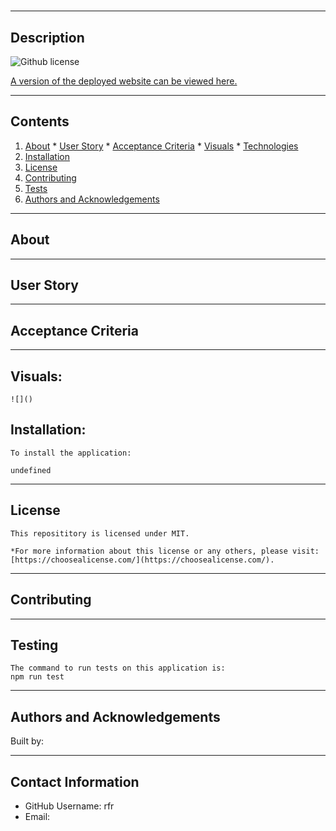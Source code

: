 
  
  # 
 
  ---

  ## Description 

  

  ![Github license](http://img.shields.io/badge/license-MIT-blue.svg)

  [A version of the deployed website can be viewed here.]()
  
  ---

  ## Contents
  1. [About](#about)
    * [User Story](#user%20story)
    * [Acceptance Criteria](#acceptance%20criteria)
    * [Visuals](#visuals)
    * [Technologies](#technologies)
  2. [Installation](#installation)
  3. [License](#license)
  4. [Contributing](#contributing)
  5. [Tests](#tests)
  6. [Authors and Acknowledgements](#authors%20and%20acknowledgements)

  ---
  ## About

    

  ---

  ## User Story

  ---

  ## Acceptance Criteria 

  ---

  ## Visuals: 

    ![]()

  ## Installation: 
  
    To install the application: 
    
    undefined

  ---

  ## License 

    This reposititory is licensed under MIT. 

    *For more information about this license or any others, please visit: [https://choosealicense.com/](https://choosealicense.com/).

  ---

  ## Contributing 
  
    

  ---

  ## Testing 

    The command to run tests on this application is: 
    npm run test
 
  ---

  ## Authors and Acknowledgements

  Built by: 

  ---

  ## Contact Information

  * GitHub Username: rfr
  * Email: 
  
  